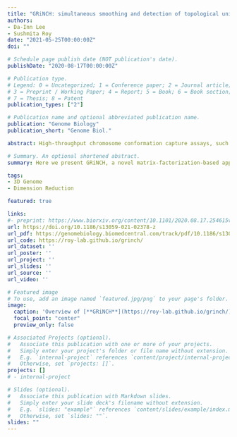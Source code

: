```yaml
---
title: "GRiNCH: simultaneous smoothing and detection of topological units of genome organization from sparse chromatin contact count matrices with matrix factorization"
authors:
- Da-Inn Lee
- Sushmita Roy
date: "2021-05-25T00:00:00Z"
doi: ""

# Schedule page publish date (NOT publication's date).
publishDate: "2020-08-17T00:00:00Z"

# Publication type.
# Legend: 0 = Uncategorized; 1 = Conference paper; 2 = Journal article;
# 3 = Preprint / Working Paper; 4 = Report; 5 = Book; 6 = Book section;
# 7 = Thesis; 8 = Patent
publication_types: ["2"]

# Publication name and optional abbreviated publication name.
publication: "Genome Biology"
publication_short: "Genome Biol."

abstract: High-throughput chromosome conformation capture assays, such as Hi-C, have shown that the genome is organized into organizational units such as topologically associating domains (TADs), which can impact gene regulatory processes. The sparsity of Hi-C matrices poses a challenge for reliable detection of these units. We present GRiNCH, a constrained matrix-factorization-based approach for simultaneous smoothing and discovery of TADs from sparse contact count matrices. GRiNCH shows superior performance against seven TAD-calling methods and three smoothing methods. GRiNCH is applicable to multiple platforms including SPRITE and HiChIP and can predict novel boundary factors with potential roles in genome organization.

# Summary. An optional shortened abstract.
summary: Here we present GRiNCH, a novel matrix-factorization-based approach for simultaneous TAD discovery and smoothing of contact count matrices from high-throughput 3C data.

tags:
- 3D Genome
- Dimension Reduction

featured: true

links:
#- preprint: https://www.biorxiv.org/content/10.1101/2020.08.17.254615v2
url: https://doi.org/10.1186/s13059-021-02378-z
url_pdf: https://genomebiology.biomedcentral.com/track/pdf/10.1186/s13059-021-02378-z.pdf
url_code: https://roy-lab.github.io/grinch/
url_dataset: ''
url_poster: ''
url_project: ''
url_slides: ''
url_source: ''
url_video: ''

# Featured image
# To use, add an image named `featured.jpg/png` to your page's folder. 
image:
  caption: 'Overview of [**GRiNCH**](https://roy-lab.github.io/grinch/)'
  focal_point: "center"
  preview_only: false

# Associated Projects (optional).
#   Associate this publication with one or more of your projects.
#   Simply enter your project's folder or file name without extension.
#   E.g. `internal-project` references `content/project/internal-project/index.md`.
#   Otherwise, set `projects: []`.
projects: []
# - internal-project

# Slides (optional).
#   Associate this publication with Markdown slides.
#   Simply enter your slide deck's filename without extension.
#   E.g. `slides: "example"` references `content/slides/example/index.md`.
#   Otherwise, set `slides: ""`.
slides: ""
---
```

 
